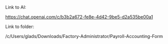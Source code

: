 Link to AI:

https://chat.openai.com/c/b3b2a672-fe8e-4d42-9be5-d2a535be00a1

Link to folder:

/c/Users/glads/Downloads/Factory-Administrator/Payroll-Accounting-Form

